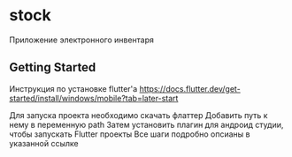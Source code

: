 # stock

Приложение электронного инвентаря

## Getting Started

Инструкция по установке flutter'a
https://docs.flutter.dev/get-started/install/windows/mobile?tab=later-start

Для запуска проекта необходимо скачать флаттер
Добавить путь к нему в переменную path
Затем установить плагин для андроид студии, чтобы запускать Flutter проекты
Все шаги подробно опсианы в указанной ссылке